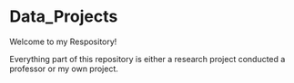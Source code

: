 # Data_Projects

Welcome to my Respository!

Everything part of this repository is either a research project conducted a professor or my own project. 




